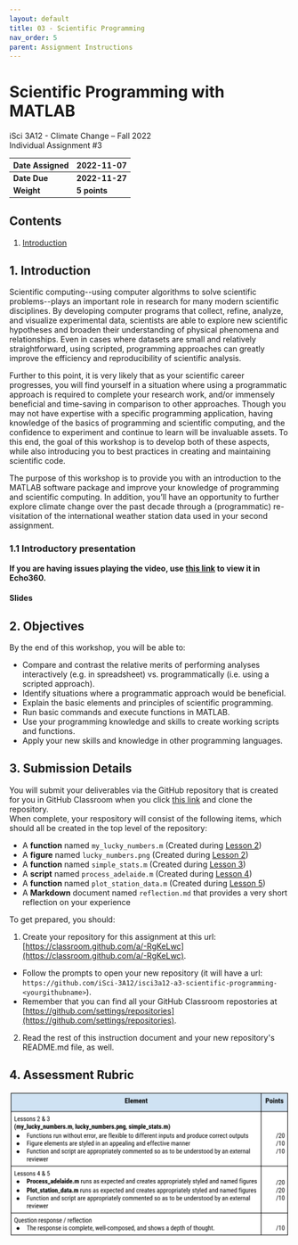 ```yaml
---
layout: default
title: 03 - Scientific Programming
nav_order: 5
parent: Assignment Instructions
---
```


# Scientific Programming with MATLAB
iSci 3A12 - Climate Change – Fall 2022  
Individual Assignment #3

|Date Assigned|2022-11-07|
|:--|:--|
|**Date Due**|**2022-11-27**|
|**Weight**|**5 points**|

## Contents
1. [Introduction](#1-introduction)
<!--
1. [Objectives](#2-objectives)
1. [Submission Details and Preparation](#3-submission-details-and-preparation)
1. [Materials and Data](#4-materials-and-data)
1. [Tasks](#5-tasks)
1. [Assessment Rubric](#6-assessment-rubric)
1. [Making Quality Figures](#7-making-quality-figures)
1. [Calculating Anomalies](#8-calculating-anomalies)
1. [Demonstration and Tips](#9-demo)
-->

## 1. Introduction
Scientific computing--using computer algorithms to solve scientific problems--plays an important role in research for many modern scientific disciplines. By developing computer programs that collect, refine, analyze, and visualize experimental data, scientists are able to explore new scientific hypotheses and broaden their understanding of physical phenomena and relationships. Even in cases where datasets are small and relatively straightforward, using scripted, programming approaches can greatly improve the efficiency and reproducibility of scientific analysis.

Further to this point, it is very likely that as your scientific career progresses, you will find yourself in a situation where using a programmatic approach is required to complete your research work, and/or immensely beneficial and time-saving in comparison to other approaches. Though you may not have expertise with a specific programming application, having knowledge of the basics of programming and scientific computing, and the confidence to experiment and continue to learn will be invaluable assets. To this end, the goal of this workshop is to develop both of these aspects, while also introducing you to best practices in creating and maintaining scientific code. 

The purpose of this workshop is to provide you with an introduction to the MATLAB software package and improve your knowledge of programming and scientific computing. In addition, you’ll have an opportunity to further explore climate change over the past decade through a (programmatic) re-visitation of the international weather station data used in your second assignment. 


### 1.1 Introductory presentation 


**If you are having issues playing the video, use [this link](https://echo360.ca/media/d8446af8-9bdb-4071-bc67-ce829da1fd4b/public) to view it in Echo360.**

#### Slides
<!--
<div style="position:relative;padding-top:56.25%;">
<iframe src="//docs.google.com/viewer?url=https://github.com/iSci-3A12/climate-change-fall2022/raw/main/media/iSci3A12-CC2022Fall-20221031-IntroToPodcasts.pdf?dl=0&hl=en_US&embedded=true" class="gde-frame" style="position:absolute;top:0;left:0;width:100%;height:100%;border:none;" scrolling="no"></iframe>
</div>
[Download the slides](https://github.com/iSci-3A12/climate-change-fall2022/raw/main/media/iSci3A12-CC2022Fall-20221031-IntroToPodcasts.pdf) as a PDF.
<br>
-->

## 2. Objectives
By the end of this workshop, you will be able to:
- Compare and contrast the relative merits of performing analyses interactively (e.g. in spreadsheet) vs. programmatically (i.e. using a scripted approach).
- Identify situations where a programmatic approach would be beneficial.
- Explain the basic elements and principles of scientific programming.
- Run basic commands and execute functions in MATLAB.
- Use your programming knowledge and skills to create working scripts and functions. 
- Apply your new skills and knowledge in other programming languages.

## 3. Submission Details
You will submit your deliverables via the GitHub repository that is created for you in GitHub Classroom when you click [this link](https://classroom.github.com/a/-RgKeLwc) and clone the repository. 
<br>
When complete, your respository will consist of the following items, which should all be created in the top level of the repository:
- A **function** named ```my_lucky_numbers.m``` (Created during [Lesson 2](lesson2))
- A **figure** named ```lucky_numbers.png``` (Created during [Lesson 2](lesson2))
- A **function** named ```simple_stats.m``` (Created during [Lesson 3](lesson3))
- A **script** named ```process_adelaide.m``` (Created during [Lesson 4](lesson4))
- A **function** named ```plot_station_data.m``` (Created during [Lesson 5](lesson5))
- A **Markdown** document named ```reflection.md``` that provides a very short reflection on your experience

To get prepared, you should: 
1. Create your repository for this assignment at this url: [https://classroom.github.com/a/-RgKeLwc](https://classroom.github.com/a/-RgKeLwc).
  - Follow the prompts to open your new repository (it will have a url: ```https://github.com/iSci-3A12/isci3a12-a3-scientific-programming-<yourgithubname>```).
  - Remember that you can find all your GitHub Classroom repostories at [https://github.com/settings/repositories](https://github.com/settings/repositories). 
2. Read the rest of this instruction document and your new repository's README.md file, as well. 

## 4. Assessment Rubric
![Assessment rubric](a3-rubric.png)
